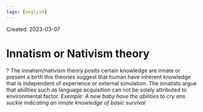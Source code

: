 ```yaml
---
tags: [english] 
---
```

Created: 2023-03-07

# Innatism or Nativism theory
?
The innatism/nativism theory posits certain knowledge are innate or present a birth this theories suggest that human have inherent knowledge that is independent of experience or external simulation. The innatists argue that abilities such as language acquisition can not be solely attributed to environmental factor. 
*Exemple: A new baby have the abilities to cry ans suckle indicating an innate knowledge of basic survival*
<!--SR:!2023-03-20,1,230-->